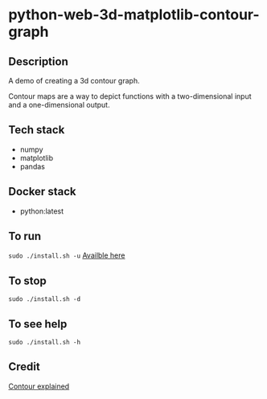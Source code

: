 # python-web-3d-matplotlib-contour-graph

## Description
A demo of creating a 3d contour graph.

Contour maps are a way to depict functions with a two-dimensional input and a one-dimensional output.

## Tech stack
- numpy
- matplotlib
- pandas

## Docker stack
- python:latest

## To run
`sudo ./install.sh -u`
[Availble here](http://localhost)

## To stop
`sudo ./install.sh -d`

## To see help
`sudo ./install.sh -h`

## Credit
[Contour explained](https://www.khanacademy.org/math/multivariable-calculus/thinking-about-multivariable-function/ways-to-represent-multivariable-functions/a/contour-maps)